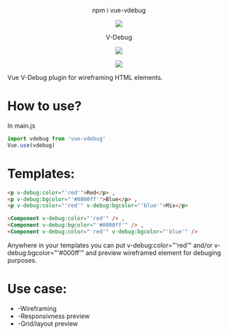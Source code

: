 <p align="center">
    npm i vue-vdebug
</p>

<p align="center">
    <img src="https://i.imgur.com/u4oBt0J.png">
</p>

<p align="center">
    V-Debug
</p>

<p align="center">
    <img src="https://img.shields.io/npm/l/vue-vdebug">
</p>

<p align="center">
    <img src="https://i.imgur.com/9mldyfF.png">
</p>

Vue V-Debug plugin for wireframing HTML elements.

# How to use?

In main.js 

```javascript
import vdebug from 'vue-vdebug'
Vue.use(vdebug)
```

# Templates:

```html
<p v-debug:color="'red'">Red</p> ,
<p v-debug:bgcolor="'#0000ff'">Blue</p> , 
<p v-debug:color="'red'" v-debug:bgcolor="'blue'">Mix</p>

<Component v-debug:color="'red'" /> , 
<Component v-debug:bgcolor="'#0000ff'" /> , 
<Component v-debug:color="'red'" v-debug:bgcolor="'blue'" />
```

Anywhere in your templates you can put v-debug:color="'red'" and/or v-debug:bgcolor="'#000ff'" and preview wireframed element for debuging purposes.

# Use case:

* -Wireframing
* -Responsivness preview
* -Grid/layout preview
